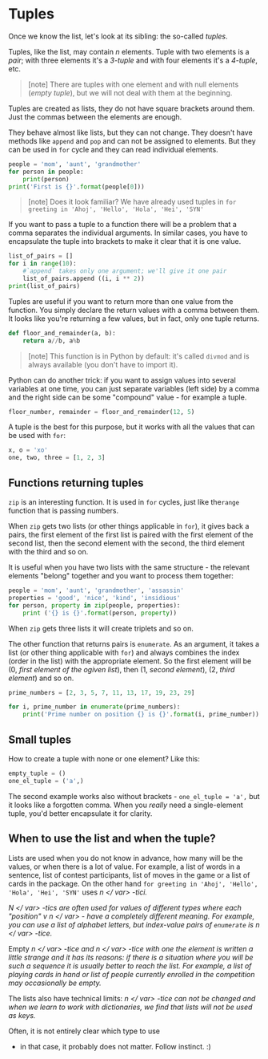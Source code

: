 # Tuples

Once we know the list, let's look at its sibling: the so-called
*tuples*.

Tuples, like the list,
may contain <var>n</var> elements.
Tuple with two elements is a *pair*; with three
elements it's a *3-tuple* and with four elements
it's a *4-tuple*, etc.

> [note]
> There are tuples with one element
> and with null elements (*empty tuple*),
> but we will not deal with them at the beginning.

Tuples are created as lists, they do not have square brackets around them.
Just the commas between the elements are enough.

They behave almost like lists, but they can not change.
They doesn't have methods like `append`
and `pop` and can not be assigned to elements.
But they can be used in `for` cycle
and they can read individual elements.

```python
people = 'mom', 'aunt', 'grandmother'
for person in people:
    print(person)
print('First is {}'.format(people[0]))
```

> [note]
> Does it look familiar?
> We have already used tuples in
> `for greeting in 'Ahoj', 'Hello', 'Hola', 'Hei', 'SYN'`


If you want to pass a tuple to a function there will be a problem 
that a comma separates the individual arguments.
In similar cases, you have to encapsulate the tuple into
brackets to make it clear that it is one value.

```python
list_of_pairs = []
for i in range(10):
    #`append` takes only one argument; we'll give it one pair
    list_of_pairs.append ((i, i ** 2))
print(list_of_pairs)
```

Tuples are useful if you want to return 
more than one value from the function.
You simply declare the return values with a comma between them.
It looks like you're returning a few values, but
in fact, only one tuple returns.

```python
def floor_and_remainder(a, b):
    return a//b, a%b
```

> [note]
> This function is in Python by default: it's called
> `divmod` and is always available
> (you don't have to import it).

Python can do another trick: if you want to assign values
into several variables at one time, you can just separate variables (left side)
by a comma and the right side can be some "compound" value - for example
a tuple.

```python
floor_number, remainder = floor_and_remainder(12, 5)
```

A tuple is the best for this purpose, but
it works with all the values ​​that can be used with `for`:

```python
x, o = 'xo'
one, two, three = [1, 2, 3]
```

## Functions returning tuples

`zip` is an interesting function.
It is used in `for` cycles, just like the`range` function that is passing numbers.

When `zip` gets two lists
(or other things applicable in `for`),
it gives back a pairs, the first element of the first list is paired with
the first element of the second list,
then the second element with the second, the third element with the third and so on.

It is useful when you have two lists with the same
structure - the relevant elements "belong" together
and you want to process them together:

```python
people = 'mom', 'aunt', 'grandmother', 'assassin'
properties = 'good', 'nice', 'kind', 'insidious'
for person, property in zip(people, properties):
    print ('{} is {}'.format(person, property))
```

When `zip` gets three lists it will create triplets and so on.

The other function that returns pairs is `enumerate`.
As an argument, it takes a list (or other thing applicable
with `for`) and always combines the index (order in the list) with the appropriate element.
So the first element will be (0, *first element of the ogiven list*), then
(1, *second element*), (2, *third element*) and so on.

```python
prime_numbers = [2, 3, 5, 7, 11, 13, 17, 19, 23, 29]

for i, prime_number in enumerate(prime_numbers):
    print('Prime number on position {} is {}'.format(i, prime_number))
```

## Small tuples

How to create a tuple with none or one element? Like this:

```python
empty_tuple = ()
one_el_tuple = ('a',)
```


The second example works also without brackets - `one_el_tuple = 'a',`
but it looks like a forgotten comma.
When you *really* need a single-element tuple, 
you'd better encapsulate it for clarity.


## When to use the list and when the tuple?

Lists are used when you do not know in advance,
how many will be the values,
or when there is a lot of value.
For example, a list of words in a sentence,
list of contest participants, list of moves in the game
or a list of cards in the package.
On the other hand `for greeting in 'Ahoj', 'Hello', 'Hola', 'Hei', 'SYN'`
uses <var> n </ var> -tici.

<var> N </ var> -tics are often used for values
of different types where each "position"
v <var> n </ var> - have a completely different meaning.
For example, you can use a list of alphabet letters,
but index-value pairs of `enumerate`
is <var> n </ var> -tice.

Empty <var> n </ var> -tice and <var> n </ var> -tice with one
the element is written a little strange and it has its reasons:
if there is a situation where you will be such a sequence
it is usually better to reach the list.
For example, a list of playing cards in hand or
list of people currently enrolled in the competition
may occasionally be empty.

The lists also have technical limits:
<var> n </ var> -tice can not be changed and when we learn to work with dictionaries,
we find that lists will not be used as keys.

Often, it is not entirely clear which type to use
- in that case, it probably does not matter.
Follow instinct. :)